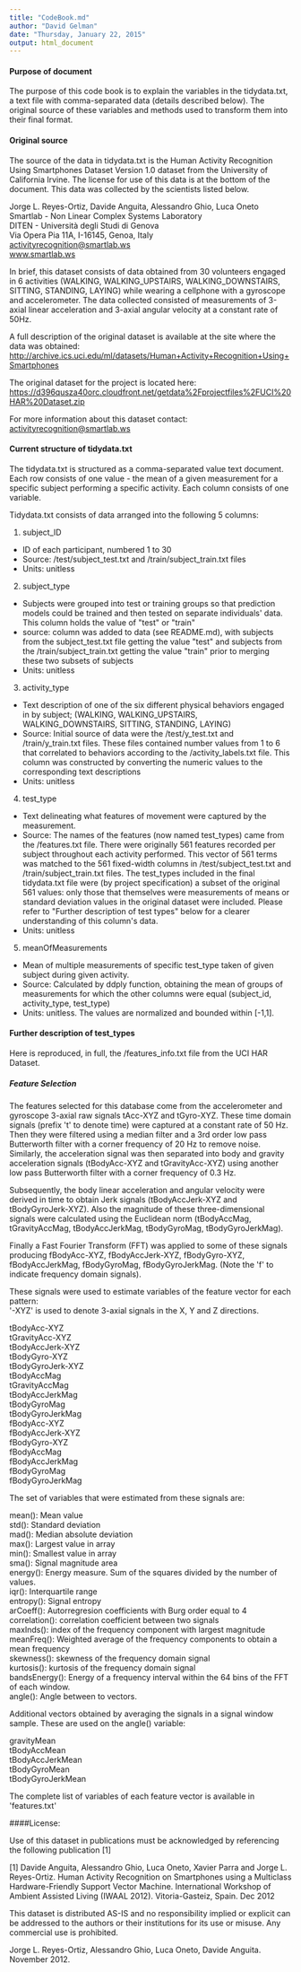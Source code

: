 ```yaml
---
title: "CodeBook.md"
author: "David Gelman"
date: "Thursday, January 22, 2015"
output: html_document
---
```

  
#### Purpose of document
The purpose of this code book is to explain the variables in the tidydata.txt, a text file with comma-separated data (details described below). The original source of these variables and methods used to transform them into their final format.


#### Original source
The source of the data in tidydata.txt is the Human Activity Recognition Using Smartphones Dataset Version 1.0 dataset from the University of California Irvine. The license for use of this data is at the bottom of the document. This data was collected by the scientists listed below. 

Jorge L. Reyes-Ortiz, Davide Anguita, Alessandro Ghio, Luca Oneto  
Smartlab - Non Linear Complex Systems Laboratory  
DITEN - Università degli Studi di Genova  
Via Opera Pia 11A, I-16145, Genoa, Italy  
activityrecognition@smartlab.ws  
www.smartlab.ws  

In brief, this dataset consists of data obtained from 30 volunteers engaged in 6 activities (WALKING, WALKING_UPSTAIRS, WALKING_DOWNSTAIRS, SITTING, STANDING, LAYING) while wearing a cellphone with a gyroscope and accelerometer. The data collected consisted of measurements of 3-axial linear acceleration and 3-axial angular velocity at a constant rate of 50Hz.

A full description of the original dataset is available at the site where the data was obtained:
http://archive.ics.uci.edu/ml/datasets/Human+Activity+Recognition+Using+Smartphones

The original dataset for the project is located here:  
https://d396qusza40orc.cloudfront.net/getdata%2Fprojectfiles%2FUCI%20HAR%20Dataset.zip 

For more information about this dataset contact: activityrecognition@smartlab.ws

#### Current structure of tidydata.txt
The tidydata.txt is structured as a comma-separated value text document. Each row consists of one value - the mean of a given measurement for a specific subject performing a specific activity. Each column consists of one variable. 

Tidydata.txt consists of data arranged into the following 5 columns:

1. subject_ID  
  + ID of each participant, numbered 1 to 30  
  + Source: /test/subject_test.txt and /train/subject_train.txt files  
  + Units: unitless  

2. subject_type  
  + Subjects were grouped into test or training groups so that prediction models could be trained and then tested on separate individuals' data. This column holds the value of "test" or "train"
  + source: column was added to data (see README.md), with subjects from the subject_test.txt file getting the value "test" and subjects from the /train/subject_train.txt getting the value "train" prior to merging these two subsets of subjects
  + Units: unitless

3. activity_type
  + Text description of one of the six different physical behaviors engaged in by subject; (WALKING, WALKING_UPSTAIRS, WALKING_DOWNSTAIRS, SITTING, STANDING, LAYING)
  + Source: Initial source of data were the /test/y_test.txt and /train/y_train.txt files. These files contained number values from 1 to 6 that correlated to behaviors according to the /activity_labels.txt file. This column was constructed by converting the numeric values to the corresponding text descriptions
  + Units: unitless

4. test_type
  + Text delineating what features of movement were captured by the measurement.
  + Source: The names of the features (now named test_types) came from the /features.txt file. There were originally 561 features recorded per subject throughout each activity performed. This vector of 561 terms was matched to the 561 fixed-width columns in /test/subject_test.txt and /train/subject_train.txt files.  The test_types included in the final tidydata.txt file were (by project specification) a subset of the original 561 values: only those that themselves were measurements of means or standard deviation values in the original dataset were included. Please refer to "Further description of test types" below for a clearer understanding of this column's data.
  + Units: unitless

5. meanOfMeasurements
  + Mean of multiple measurements of specific test_type taken of given subject during given activity. 
  + Source: Calculated by ddply function, obtaining the mean of groups of measurements for which the other columns were equal (subject_id, activity_type, test_type)
  + Units: unitless. The values are normalized and bounded within [-1,1].

  
#### Further description of test_types
Here is reproduced, in full, the /features_info.txt file from the UCI HAR Dataset.

##### Feature Selection 

The features selected for this database come from the accelerometer and gyroscope 3-axial raw signals tAcc-XYZ and tGyro-XYZ. These time domain signals (prefix 't' to denote time) were captured at a constant rate of 50 Hz. Then they were filtered using a median filter and a 3rd order low pass Butterworth filter with a corner frequency of 20 Hz to remove noise. Similarly, the acceleration signal was then separated into body and gravity acceleration signals (tBodyAcc-XYZ and tGravityAcc-XYZ) using another low pass Butterworth filter with a corner frequency of 0.3 Hz. 

Subsequently, the body linear acceleration and angular velocity were derived in time to obtain Jerk signals (tBodyAccJerk-XYZ and tBodyGyroJerk-XYZ). Also the magnitude of these three-dimensional signals were calculated using the Euclidean norm (tBodyAccMag, tGravityAccMag, tBodyAccJerkMag, tBodyGyroMag, tBodyGyroJerkMag). 

Finally a Fast Fourier Transform (FFT) was applied to some of these signals producing fBodyAcc-XYZ, fBodyAccJerk-XYZ, fBodyGyro-XYZ, fBodyAccJerkMag, fBodyGyroMag, fBodyGyroJerkMag. (Note the 'f' to indicate frequency domain signals). 

These signals were used to estimate variables of the feature vector for each pattern:  
'-XYZ' is used to denote 3-axial signals in the X, Y and Z directions.  

tBodyAcc-XYZ  
tGravityAcc-XYZ  
tBodyAccJerk-XYZ  
tBodyGyro-XYZ  
tBodyGyroJerk-XYZ  
tBodyAccMag  
tGravityAccMag  
tBodyAccJerkMag  
tBodyGyroMag  
tBodyGyroJerkMag  
fBodyAcc-XYZ  
fBodyAccJerk-XYZ  
fBodyGyro-XYZ  
fBodyAccMag  
fBodyAccJerkMag  
fBodyGyroMag  
fBodyGyroJerkMag  

The set of variables that were estimated from these signals are: 

mean(): Mean value  
std(): Standard deviation  
mad(): Median absolute deviation   
max(): Largest value in array  
min(): Smallest value in array  
sma(): Signal magnitude area  
energy(): Energy measure. Sum of the squares divided by the number of values.   
iqr(): Interquartile range   
entropy(): Signal entropy  
arCoeff(): Autorregresion coefficients with Burg order equal to 4  
correlation(): correlation coefficient between two signals  
maxInds(): index of the frequency component with largest magnitude  
meanFreq(): Weighted average of the frequency components to obtain a mean frequency  
skewness(): skewness of the frequency domain signal  
kurtosis(): kurtosis of the frequency domain signal  
bandsEnergy(): Energy of a frequency interval within the 64 bins of the FFT of each window.  
angle(): Angle between to vectors.

Additional vectors obtained by averaging the signals in a signal window sample. These are used on the angle() variable:

gravityMean  
tBodyAccMean  
tBodyAccJerkMean  
tBodyGyroMean  
tBodyGyroJerkMean  

The complete list of variables of each feature vector is available in 'features.txt'

####License:

Use of this dataset in publications must be acknowledged by referencing the following publication [1] 

[1] Davide Anguita, Alessandro Ghio, Luca Oneto, Xavier Parra and Jorge L. Reyes-Ortiz. Human Activity Recognition on Smartphones using a Multiclass Hardware-Friendly Support Vector Machine. International Workshop of Ambient Assisted Living (IWAAL 2012). Vitoria-Gasteiz, Spain. Dec 2012

This dataset is distributed AS-IS and no responsibility implied or explicit can be addressed to the authors or their institutions for its use or misuse. Any commercial use is prohibited.

Jorge L. Reyes-Ortiz, Alessandro Ghio, Luca Oneto, Davide Anguita. November 2012.
